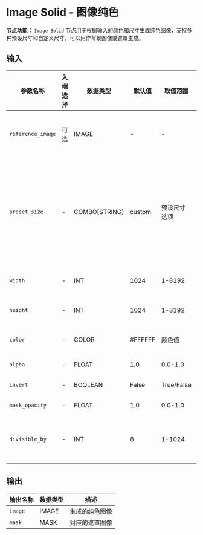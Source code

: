 # Image Solid - 图像纯色

**节点功能：** `Image Solid` 节点用于根据输入的颜色和尺寸生成纯色图像，支持多种预设尺寸和自定义尺寸，可以用作背景图像或遮罩生成。

## 输入

| 参数名称 | 入端选择 | 数据类型 | 默认值 | 取值范围 | 描述 |
| -------- | -------- | -------- | ------ | -------- | ---- |
| `reference_image` | 可选 | IMAGE | - | - | 参考图像，如果提供则使用参考图像的尺寸 |
| `preset_size` | - | COMBO[STRING] | custom | 预设尺寸选项 | 预设尺寸选择，包含多种常用比例如 1:1、16:9、9:16 等，或选择 "custom" 使用自定义尺寸 |
| `width` | - | INT | 1024 | 1-8192 | 自定义图像宽度，单位像素 |
| `height` | - | INT | 1024 | 1-8192 | 自定义图像高度，单位像素 |
| `color` | - | COLOR | #FFFFFF | 颜色值 | 图像颜色，默认为白色 |
| `alpha` | - | FLOAT | 1.0 | 0.0-1.0 | 透明度 / 亮度调节 |
| `invert` | - | BOOLEAN | False | True/False | 是否反转颜色 |
| `mask_opacity` | - | FLOAT | 1.0 | 0.0-1.0 | 遮罩不透明度 |
| `divisible_by` | - | INT | 8 | 1-1024 | 尺寸整除数，确保输出尺寸能被指定数字整除 |

## 输出

| 输出名称 | 数据类型 | 描述 |
|---------|----------|------|
| `image` | IMAGE | 生成的纯色图像 |
| `mask` | MASK | 对应的遮罩图像 |